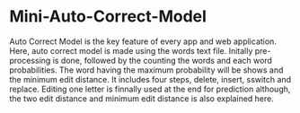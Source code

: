 # Mini-Auto-Correct-Model

Auto Correct Model is the key feature of every app and web application. Here, auto correct model is made using the words text file. 
Initally pre-processing is done, followed by the counting the words and each word probabilities. The word having the maximum probability will be shows and the minimum edit distance. It includes four steps, delete, insert, sswitch and replace. 
Editing one letter is finnally used at the end for prediction although, the two edit distance and minimum edit distance is also explained here. 
